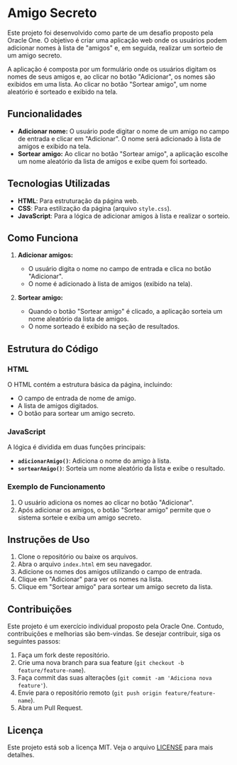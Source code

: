 # Amigo Secreto

Este projeto foi desenvolvido como parte de um desafio proposto pela Oracle One. O objetivo é criar uma aplicação web onde os usuários podem adicionar nomes à lista de "amigos" e, em seguida, realizar um sorteio de um amigo secreto. 

A aplicação é composta por um formulário onde os usuários digitam os nomes de seus amigos e, ao clicar no botão "Adicionar", os nomes são exibidos em uma lista. Ao clicar no botão "Sortear amigo", um nome aleatório é sorteado e exibido na tela.

## Funcionalidades

- **Adicionar nome:** O usuário pode digitar o nome de um amigo no campo de entrada e clicar em "Adicionar". O nome será adicionado à lista de amigos e exibido na tela.
- **Sortear amigo:** Ao clicar no botão "Sortear amigo", a aplicação escolhe um nome aleatório da lista de amigos e exibe quem foi sorteado.

## Tecnologias Utilizadas

- **HTML**: Para estruturação da página web.
- **CSS**: Para estilização da página (arquivo `style.css`).
- **JavaScript**: Para a lógica de adicionar amigos à lista e realizar o sorteio.

## Como Funciona

1. **Adicionar amigos:**
    - O usuário digita o nome no campo de entrada e clica no botão "Adicionar".
    - O nome é adicionado à lista de amigos (exibido na tela).
  
2. **Sortear amigo:**
    - Quando o botão "Sortear amigo" é clicado, a aplicação sorteia um nome aleatório da lista de amigos.
    - O nome sorteado é exibido na seção de resultados.

## Estrutura do Código

### HTML

O HTML contém a estrutura básica da página, incluindo:
- O campo de entrada de nome de amigo.
- A lista de amigos digitados.
- O botão para sortear um amigo secreto.

### JavaScript

A lógica é dividida em duas funções principais:

- **`adicionarAmigo()`**: Adiciona o nome do amigo à lista.
- **`sortearAmigo()`**: Sorteia um nome aleatório da lista e exibe o resultado.

### Exemplo de Funcionamento

1. O usuário adiciona os nomes ao clicar no botão "Adicionar".
2. Após adicionar os amigos, o botão "Sortear amigo" permite que o sistema sorteie e exiba um amigo secreto.

## Instruções de Uso

1. Clone o repositório ou baixe os arquivos.
2. Abra o arquivo `index.html` em seu navegador.
3. Adicione os nomes dos amigos utilizando o campo de entrada.
4. Clique em "Adicionar" para ver os nomes na lista.
5. Clique em "Sortear amigo" para sortear um amigo secreto da lista.

## Contribuições

Este projeto é um exercício individual proposto pela Oracle One. Contudo, contribuições e melhorias são bem-vindas. Se desejar contribuir, siga os seguintes passos:

1. Faça um fork deste repositório.
2. Crie uma nova branch para sua feature (`git checkout -b feature/feature-name`).
3. Faça commit das suas alterações (`git commit -am 'Adiciona nova feature'`).
4. Envie para o repositório remoto (`git push origin feature/feature-name`).
5. Abra um Pull Request.

## Licença

Este projeto está sob a licença MIT. Veja o arquivo [LICENSE](LICENSE) para mais detalhes.
